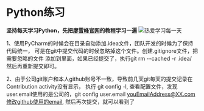# Python练习
**坚持每天学习Python，先把[廖雪峰官网](https://www.liaoxuefeng.com/wiki/1016959663602400 "廖雪峰官网")的教程学习一遍**
![热爱学习每一天](http://p0.so.qhimgs1.com/sdr/400__/t01bb1fd1a798f4af6c.png "开工啦")

1、使用PyCharm的时候会在目录自动添加.idea文件，团队开发的时候为了保持代码统一，
可是在git中提交代码的时候忽略掉这个文件。创建.gitignore文件，把需要忽略的文件
添加到里面，如果已经提交了，执行git rm --cached -r .idea/ 然后再重新提交即可。

2、由于公司git账户和本人github账号不一致，导致前几天git每天的提交记录在Contribution activity没有显示，
执行 git config -l, 查看配置文件，发现user.email使用的是公司的，git config user.email youEmailAddress@XX.com修改github使用的email, 然后再次提交，就可以看到了



    